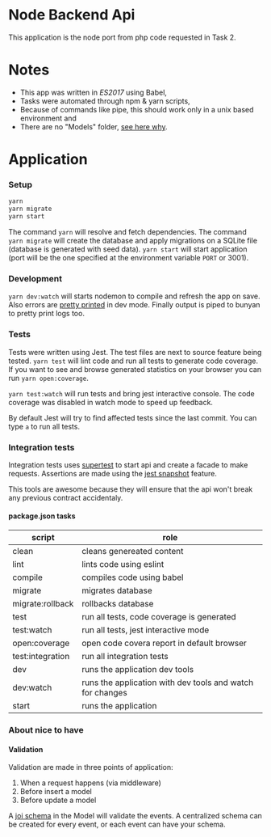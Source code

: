 # Node Backend Api
This application is the node port from php code requested in Task 2.
  
# Notes
  - This app was written in _ES2017_ using Babel,
  - Tasks were automated through npm & yarn scripts,
  - Because of commands like pipe, this should work only in a unix based environment and
  - There are no "Models" folder, [see here why](https://github.com/wearehive/project-guidelines#structure-and-naming).

# Application

### Setup
```sh
yarn
yarn migrate
yarn start
```
The command `yarn` will resolve and fetch dependencies. 
The command `yarn migrate` will create the database and apply migrations on a SQLite file (database is generated with seed data).
`yarn start` will start application (port will be the one specified at the environment variable `PORT` or 3001).

### Development
`yarn dev:watch` will starts nodemon to compile and refresh the app on save. Also errors are [pretty printed](https://github.com/AriaMinaei/pretty-error) in dev mode. Finally output is piped to bunyan to pretty print logs too.

### Tests
Tests were written using Jest. The test files are next to source feature being tested. `yarn test` will lint code and run all tests to generate code coverage. If you want to see and browse generated statistics on your browser you can run `yarn open:coverage`.

`yarn test:watch` will run tests and bring jest interactive console. The code coverage was disabled in watch mode to speed up feedback.

By default Jest will try to find affected tests since the last commit. You can type `a` to run all tests.

### Integration tests
Integration tests uses [supertest](https://github.com/visionmedia/supertest) to start api and create a facade to make requests. Assertions are made using the [jest snapshot](https://facebook.github.io/jest/docs/snapshot-testing.html) feature.

This tools are awesome because they will ensure that the api won't break any previous contract accidentaly.

#### package.json tasks

| script | role |
| ------ | ------ |
| clean | cleans genereated content |
| lint | lints code using eslint |
| compile | compiles code using babel |
| migrate | migrates database  |
| migrate:rollback | rollbacks database |
| test | run all tests, code coverage is generated |
| test:watch | run all tests, jest interactive mode |
| open:coverage | open code covera report in default browser |
| test:integration | run all integration tests |
| dev | runs the application dev tools |
| dev:watch | runs the application with dev tools and watch for changes |
| start | runs the application  |

### About nice to have

#### Validation
Validation are made in three points of application:

1. When a request happens (via middleware)
2. Before insert a model
3. Before update a model

A [joi schema](https://github.com/hapijs/joi) in the Model will validate the events. 
A centralized schema can be created for every event, or each event can have your schema.